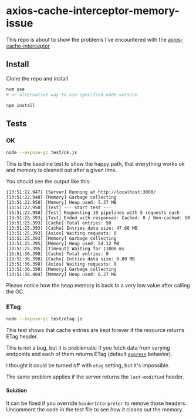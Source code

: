 # axios-cache-interceptor-memory-issue

This repo is about to show the problems I've encountered with the
[axios-cache-interceptor](https://axios-cache-interceptor.js.org/)

## Install

Clone the repo and install

```bash
nvm use
# or alternative way to use specified node version

npm install
```

## Tests

### OK

```bash
node --expose-gc test/ok.js
```

This is the baseline test to show the happy path, that everything works ok
and memory is cleaned out after a given time.

You should see the output like this:

```
[13:51:22.947] [Server] Running at http://localhost:3000/
[13:51:22.948] [Memory] Garbage collecting
[13:51:22.950] [Memory] Heap used: 5.37 MB
[13:51:22.950] [Test] --- start test ---
[13:51:22.950] [Test] Requesting 10 pipelines with 5 requests each
[13:51:25.393] [Test] Ended with responses: Cached: 0 / Non-cached: 50
[13:51:25.393] [Cache] Total entries: 50
[13:51:25.393] [Cache] Entries data size: 47.68 MB
[13:51:25.393] [Axios] Waiting requests: 0
[13:51:25.393] [Memory] Garbage collecting
[13:51:25.395] [Memory] Heap used: 54.12 MB
[13:51:25.395] [Timeout] Waiting for 11000 ms
[13:51:36.398] [Cache] Total entries: 0
[13:51:36.398] [Cache] Entries data size: 0.00 MB
[13:51:36.398] [Axios] Waiting requests: 0
[13:51:36.398] [Memory] Garbage collecting
[13:51:36.404] [Memory] Heap used: 6.27 MB
```

Please notice how the heap memory is back to a very low value after calling the GC.

### ETag

```bash
node --expose-gc test/etag.js
```

This test shows that cache entries are kept forever if the resource returns ETag header.

This is not a bug, but it is problematic if you fetch data from varying endpoints
and each of them returns ETag (default [`express`](https://expressjs.com/) behavior).

I thought it could be turned off with `etag` setting, but it's impossible.

The same problem applies if the server returns the `last-modified` header.

#### Solution

It can be fixed if you override `headerInterpreter` to remove those headers.
Uncomment the code in the test file to see how it cleans out the memory.

